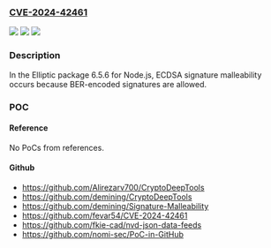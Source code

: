 ### [CVE-2024-42461](https://cve.mitre.org/cgi-bin/cvename.cgi?name=CVE-2024-42461)
![](https://img.shields.io/static/v1?label=Product&message=n%2Fa&color=blue)
![](https://img.shields.io/static/v1?label=Version&message=n%2Fa&color=blue)
![](https://img.shields.io/static/v1?label=Vulnerability&message=n%2Fa&color=brighgreen)

### Description

In the Elliptic package 6.5.6 for Node.js, ECDSA signature malleability occurs because BER-encoded signatures are allowed.

### POC

#### Reference
No PoCs from references.

#### Github
- https://github.com/Alirezarv700/CryptoDeepTools
- https://github.com/demining/CryptoDeepTools
- https://github.com/demining/Signature-Malleability
- https://github.com/fevar54/CVE-2024-42461
- https://github.com/fkie-cad/nvd-json-data-feeds
- https://github.com/nomi-sec/PoC-in-GitHub

